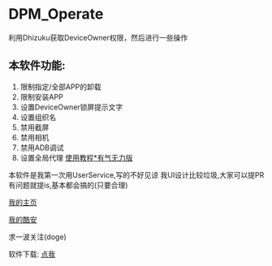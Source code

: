 # DPM_Operate
利用Dhizuku获取DeviceOwner权限，然后进行一些操作

## 本软件功能:
1. 限制指定/全部APP的卸载
2. 限制安装APP
3. 设置DeviceOwner锁屏提示文字
4. 设置组织名
5. 禁用截屏
6. 禁用相机
7. 禁用ADB调试
8. 设置全局代理 [使用教程*有气无力版](https://github.com/ItosEO/DPM_Operate/blob/main/GlobalProxy_help.mp4)

本软件是我第一次用UserService,写的不好见谅
我UI设计比较垃圾,大家可以提PR
有问题就提is,基本都会搞的(只要合理)

[我的主页](https://itos.codegang.top/)

[我的酷安](http://www.coolapk.com/u/3287595)

求一波关注(doge)

软件下载: [点我](https://itos.codegang.top/share/)
